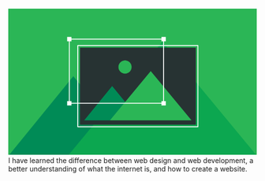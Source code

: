 ![screenshot](./images/test.png)
I have learned the difference between web design and web development, a better understanding of what the internet is, and how to create a website. 
  